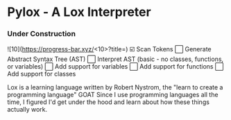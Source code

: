 # Pylox - A Lox Interpreter
### Under Construction
![10](https://progress-bar.xyz/<10>?title=<project progress>)
:ballot_box_with_check: Scan Tokens
:white_large_square: Generate Abstract Syntax Tree (AST) 
:white_large_square: Interpret AST (basic - no classes, functions, or variables) 
:white_large_square: Add support for variables 
:white_large_square: Add support for functions 
:white_large_square: Add support for classes 

Lox is a learning language written by Robert Nystrom, the "learn to create a programming language" GOAT
Since I use programming languages all the time, I figured I'd get under the hood and learn about how these things actually work.
